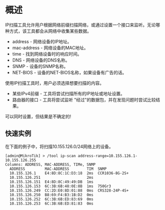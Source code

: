 # 概述

IP扫描工具允许用户根据网络前缀扫描网络，或通过设置一个接口来监听。无论哪种方式，该工具都会从网络中收集某些数据。

- address - 网络设备的IP地址。
- mac-address - 网络设备的MAC地址。
- time - 找到网络设备时的响应时间。
- DNS - 网络设备的DNS名称。
- SNMP - 设备的SNMP名称。
- NET-BIOS - 设备的NET-BIOS名称，如果设备有广告的话。

使用IP扫描工具时，用户必须选择想要扫描的内容。

- 某些IPv4前缀 - 工具将尝试扫描所有的IP地址或地址设置。
- 路由器的接口 - 工具将尝试监听 "经过"的数据包，并在发现问题时尝试比较结果。

可以同时设置，但结果是不确定的!

## 快速实例

在下面的例子中，将扫描10.155.126.0/24网络上的设备。

```shell
[admin@MikroTik] > /tool ip-scan address-range=10.155.126.1-10.155.126.255
Columns: ADDRESS, MAC-ADDRESS, TIMe, SNMP
  ADDRESS         MAC-ADDRESS        TIM  SNMP    
  10.155.126.1    E4:8D:8C:1C:D3:18  2ms  CCR1036-8G-2S+
  10.155.126.251                     2ms          
  10.155.126.151  E4:8D:8C:49:49:DB  1ms          
  10.155.126.153  6C:3B:6B:48:0E:8B  1ms  750Gr3        
  10.155.126.249  CC:2D:E0:8D:01:88  0ms  CRS328-24P-4S+  
  10.155.126.250  B8:69:F4:B3:1B:D2  0ms          
  10.155.126.252  6C:3B:6B:ED:83:69  0ms          
  10.155.126.253  6C:3B:6B:ED:81:83  0ms
```
